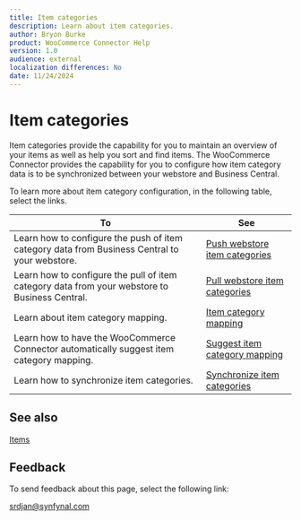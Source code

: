 ```yaml
---
title: Item categories
description: Learn about item categories.
author: Bryon Burke
product: WooCommerce Connector Help
version: 1.0
audience: external
localization differences: No
date: 11/24/2024
---
```


<!-- markdownlint-disable MD006 MD007 MD009 MD024 MD025 MD033 -->
<!--// cspell:ignore  markdownlint allowfullscreen keyframes webstore woocommerce -->

# Item categories

Item categories provide the capability for you to maintain an overview of your items as well as help you sort and find items. The WooCommerce Connector provides the capability for you to configure how item category data is to be synchronized between your webstore and Business Central.

To learn more about item category configuration, in the following table, select the links.

| To | See |
|---|---|
| Learn how to configure the push of item category data from Business Central to your webstore. | [Push webstore item categories](push-webstore-item-categories.md) |
| Learn how to configure the pull of item category data from your webstore to Business Central. | [Pull webstore item categories](pull-webstore-item-categories.md) |
| Learn about item category mapping. | [Item category mapping](item-category-mapping.md) |
| Learn how to have the WooCommerce Connector automatically suggest item category mapping. | [Suggest item category mapping](suggest-item-category-mapping.md) |
| Learn how to synchronize item categories. | [Synchronize item categories](synchronize-item-categories.md) |

## See also

[Items](items.md)

## Feedback

To send feedback about this page, select the following link:

[srdjan@synfynal.com](mailto:srdjan@synfynal.com?subject=Documentation%20Feedback%20Product%20Docs:%20item-categories)
